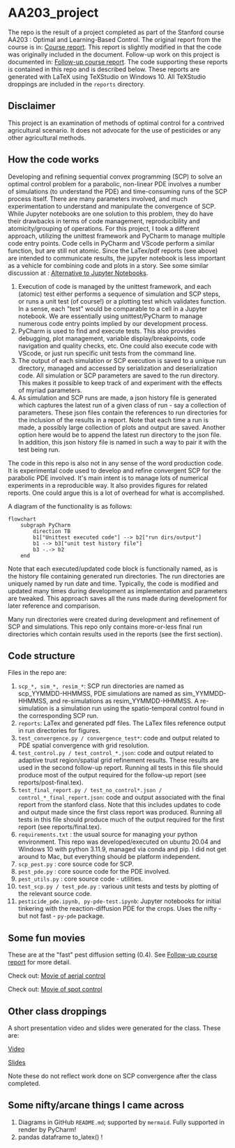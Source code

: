 # AA203_project

The repo is the result of a project completed as part of the Stanford course AA203 : Optimal and Learning-Based Control. The original report from the course is in: [Course report](/reports/final.pdf).
This report is slightly modified in that the code was originally included in the document.
Follow-up work on this project is documented in: [Follow-up course report](/reports/post_final.pdf).
The code supporting these reports is contained in this repo and is described below. These reports are generated with LaTeX using TeXStudio on Windows 10. All TeXStudio droppings are included in the `reports` directory.

## Disclaimer
This project is an examination of methods of optimal control for a contrived agricultural scenario. It does not advocate for the use of pesticides or any other agricultural methods.

## How the code works

Developing and refining sequential convex programming (SCP) to solve an optimal control problem for a parabolic, non-linear PDE involves a number of simulations (to understand the PDE) and time-consuming runs of the SCP process itself. There are many parameters involved, and much experimentation to understand and manipulate the convergence of SCP. While Jupyter notebooks are one solution to this problem, they do have their drawbacks in terms of code management, reproducibility and atomicity/grouping of operations. For this project, I took a different approach, utilizing the unittest framework and PyCharm to manage multiple code entry points. Code cells in PyCharm and VScode perform a similar function, but are still not atomic. Since the LaTex/pdf reports (see above) are intended to communicate results, the jupyter notebook is less important as a vehicle for combining code and plots in a story. See some similar discussion at : [Alternative to Jupyter Notebooks](https://pbpython.com/notebook-alternative.html).

1. Execution of code is managed by the unittest framework, and each (atomic) test either performs a sequence of simulation and SCP steps, or runs a unit test (of course!) or a plotting test which validates function. In a sense, each "test" would be comparable to a cell in a Jupyter notebook. We are essentially using unittest/PyCharm to manage numerous code entry points implied by our development process.
2. PyCharm is used to find and execute tests. This also provides debugging, plot management, variable display/breakpoints, code navigation and quality checks, etc.  One could also execute code with VScode, or just run specific unit tests from the command line.
3. The output of each simulation or SCP execution is saved to a unique run directory, managed and accessed by serialization and deserialization code. All simulation or SCP parameters are saved to the run directory. This makes it possible to keep track of and experiment with the effects of myriad parameters.
4. As simulation and SCP runs are made, a json history file is generated which captures the latest run of a given class of run - say a collection of parameters. These json files contain the references to run directories for the inclusion of the results in a report. Note that each time a run is made, a possibly large collection of plots and output are saved. Another option here would be to append the latest run directory to the json file. In addition, this json history file is named in such a way to pair it with the test being run.

The code in this repo is also not in any sense of the word production code. It is experimental code used to develop and refine convergent SCP for the parabolic PDE involved. It's main intent is to manage lots of numerical experiments in a reproducible way. It also provides figures for related reports. One could argue this is a lot of overhead for what is accomplished.

A diagram of the functionality is as follows:

```mermaid
flowchart
    subgraph PyCharm
        direction TB
        b1["Unittest executed code"] --> b2["run dirs/output"]
        b1 --> b3["unit test history file"]
        b3 -.-> b2
    end
```

Note that each executed/updated code block is functionally named, as is the history file containing generated run directories. The run directories are uniquely named by run date and time. Typically, the code is modified and updated many times during development as implementation and parameters are tweaked. This approach saves all the runs made during development for later reference and comparison.

Many run directories were created during development and refinement of SCP and simulations. This repo only contains more-or-less final run directories which contain results used in the reports (see the first section).

## Code structure

Files in the repo are:

1. `scp_*, sim_*, resim_*`:
SCP run directories are named as scp_YYMMDD-HHMMSS, PDE simulations are named as sim_YYMMDD-HHMMSS, and re-simulations as resim_YYMMDD-HHMMSS. A re-simulation is a simulation run using the spatio-temporal control found in the corresponding SCP run.
2. `reports`: LaTex and generated pdf files. The LaTex files reference output in run directories for figures.
3. `test_convergence.py / convergence_test*`: code and output related to PDE spatial convergence with grid resolution.
4. `test_control.py / test_control_*.json`: code and output related to adaptive trust region/spatial grid refinement results. These results are used in the second follow-up report. Running all tests in this file should produce most of the output required for the follow-up report (see reports/post-final.tex).
5. `test_final_report.py / test_no_control*.json / control_*_final_report.json`: code and output associated with the final report from the stanford class. Note that this includes updates to code and output made since the first class report was produced. Running all tests in this file should produce much of the output required for the first report (see reports/final.tex).
6. `requirements.txt` : the usual source for managing your python environment. This repo was developed/executed on ubuntu 20.04 and Windows 10 with python 3.11.9, managed via conda and pip. I did not get around to Mac, but everything should be platform independent.
7. `scp_pest.py` : core source code for SCP.
8. `pest_pde.py` : core source code for the PDE involved.
9. `pest_utils.py` : core source code - utilities.
10. `test_scp.py / test_pde.py` : various unit tests and tests by plotting of the relevant source code.
11. `pesticide_pde.ipynb, py-pde-test.ipynb`: Jupyter notebooks for initial tinkering with the reaction-diffusion PDE for the crops. Uses the nifty - but not fast - `py-pde` package.

## Some fun movies

These are at the "fast" pest diffusion setting (0.4). See [Follow-up course report](/reports/post_final.pdf) for more detail.

Check out: [Movie of aerial control](/resim_240718-005456/pest.mp4)

Check out: [Movie of spot control](/resim_240718-012904/pest.mp4)


## Other class droppings

A short presentation video and slides were generated for the class. These are:

[Video](Optimal%20Control%20and%20Pesticides.mp4)

[Slides](Optimal%20Control%20and%20Pesticides.pptx)

Note these do not reflect work done on SCP convergence after the class completed.

## Some nifty/arcane things I came across

1. Diagrams in GitHub `README.md`; supported by `mermaid`. Fully supported in render by PyCharm!
2. pandas dataframe to_latex() !
